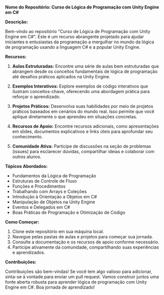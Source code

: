 **Nome do Repositório: Curso de Lógica de Programação com Unity Engine em C#**

**Descrição:**

Bem-vindo ao repositório "Curso de Lógica de Programação com Unity Engine em C#". Este é um recurso abrangente projetado para ajudar iniciantes e entusiastas da programação a mergulhar no mundo da lógica de programação usando a linguagem C# e a popular Unity Engine.

**Recursos:**

1. **Aulas Estruturadas:** Encontre uma série de aulas bem estruturadas que abrangem desde os conceitos fundamentais de lógica de programação até desafios práticos aplicados na Unity Engine.

2. **Exemplos Interativos:** Explore exemplos de código interativos que ilustram conceitos-chave, oferecendo uma abordagem prática para reforçar o aprendizado.

3. **Projetos Práticos:** Desenvolva suas habilidades por meio de projetos práticos baseados em cenários do mundo real. Isso permite que você aplique diretamente o que aprendeu em situações concretas.

4. **Recursos de Apoio:** Encontre recursos adicionais, como apresentações em slides, documentos explicativos e links úteis para aprofundar seu conhecimento.

5. **Comunidade Ativa:** Participe de discussões na seção de problemas (issues) para esclarecer dúvidas, compartilhar ideias e colaborar com outros alunos.

**Tópicos Abordados:**

- Fundamentos da Lógica de Programação
- Estruturas de Controle de Fluxo
- Funções e Procedimentos
- Trabalhando com Arrays e Coleções
- Introdução à Orientação a Objetos em C#
- Manipulação de Objetos na Unity Engine
- Eventos e Delegados em C#
- Boas Práticas de Programação e Otimização de Código

**Como Começar:**

1. Clone este repositório em sua máquina local.
2. Navegue pelas pastas de aulas e projetos para começar sua jornada.
3. Consulte a documentação e os recursos de apoio conforme necessário.
4. Participe ativamente da comunidade, compartilhando suas experiências e aprendizados.

**Contribuições:**

Contribuições são bem-vindas! Se você tem algo valioso para adicionar, sinta-se à vontade para enviar um pull request. Vamos construir juntos uma fonte aberta robusta para aprender lógica de programação com Unity Engine em C#. Boa jornada de aprendizado!

